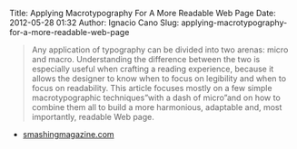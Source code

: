 Title: Applying Macrotypography For A More Readable Web Page
Date: 2012-05-28 01:32
Author: Ignacio Cano
Slug: applying-macrotypography-for-a-more-readable-web-page

> Any application of typography can be divided into two arenas: micro
> and macro. Understanding the difference between the two is especially
> useful when crafting a reading experience, because it allows the
> designer to know when to focus on legibility and when to focus on
> readability.
>  This article focuses mostly on a few simple macrotypographic
> techniques”with a dash of micro”and on how to combine them all to
> build a more harmonious, adaptable and, most importantly, readable Web
> page.

- [smashingmagazine.com][]

  [smashingmagazine.com]: http://www.smashingmagazine.com/2012/05/02/applying-macrotypography-for-readable-web-page/
    "Applying Macrotypography For A More Readable Web Page"
